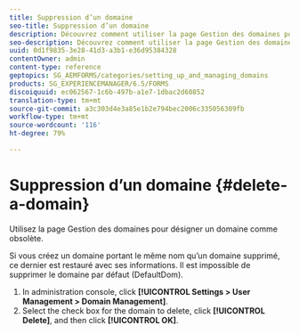 ```yaml
---
title: Suppression d’un domaine
seo-title: Suppression d’un domaine
description: Découvrez comment utiliser la page Gestion des domaines pour supprimer un domaine ou pour désigner un domaine comme obsolète.
seo-description: Découvrez comment utiliser la page Gestion des domaines pour supprimer un domaine ou pour désigner un domaine comme obsolète.
uuid: 0d1f9835-3e28-41d3-a3b1-e36d95384328
contentOwner: admin
content-type: reference
geptopics: SG_AEMFORMS/categories/setting_up_and_managing_domains
products: SG_EXPERIENCEMANAGER/6.5/FORMS
discoiquuid: ec062567-1c6b-497b-a1e7-1dbac2d60852
translation-type: tm+mt
source-git-commit: a3c303d4e3a85e1b2e794bec2006c335056309fb
workflow-type: tm+mt
source-wordcount: '116'
ht-degree: 79%

---
```



# Suppression d’un domaine {#delete-a-domain}

Utilisez la page Gestion des domaines pour désigner un domaine comme obsolète.

Si vous créez un domaine portant le même nom qu’un domaine supprimé, ce dernier est restauré avec ses informations. Il est impossible de supprimer le domaine par défaut (DefaultDom).

1. In administration console, click **[!UICONTROL Settings > User Management > Domain Management]**.
1. Select the check box for the domain to delete, click **[!UICONTROL Delete]**, and then click **[!UICONTROL OK]**.


